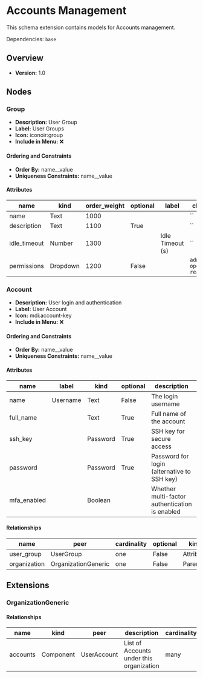 # Accounts Management

This schema extension contains models for Accounts management.

Dependencies: `base`

## Overview

- **Version:** 1.0

## Nodes

### Group

- **Description:** User Group
- **Label:** User Groups
- **Icon:** iconoir:group
- **Include in Menu:** ❌


#### Ordering and Constraints
- **Order By:** name__value
- **Uniqueness Constraints:** name__value
#### Attributes

| name | kind | order_weight | optional | label | choices |
| ---- | ---- | ------------ | -------- | ----- | ------- |
| name | Text | 1000 |  |  | `` |
| description | Text | 1100 | True |  | `` |
| idle_timeout | Number | 1300 |  | Idle Timeout (s) | `` |
| permissions | Dropdown | 1200 | False |  | `admin, operator, read-only` |

### Account

- **Description:** User login and authentication
- **Label:** User Account
- **Icon:** mdi:account-key
- **Include in Menu:** ❌


#### Ordering and Constraints
- **Order By:** name__value
- **Uniqueness Constraints:** name__value
#### Attributes

| name | label | kind | optional | description | order_weight | default_value |
| ---- | ----- | ---- | -------- | ----------- | ------------ | ------------- |
| name | Username | Text | False | The login username | 1000 |  |
| full_name |  | Text | True | Full name of the account | 1100 |  |
| ssh_key |  | Password | True | SSH key for secure access | 1300 |  |
| password |  | Password | True | Password for login (alternative to SSH key) | 1400 |  |
| mfa_enabled |  | Boolean |  | Whether multi-factor authentication is enabled | 1500 | False |

#### Relationships

| name | peer | cardinality | optional | kind | order_weight |
| ---- | ---- | ----------- | -------- | ---- | ------------ |
| user_group | UserGroup | one | False | Attribute | 1200 |
| organization | OrganizationGeneric | one | False | Parent |  |

## Extensions
### OrganizationGeneric
#### Relationships

| name | kind | peer | description | cardinality |
| ---- | ---- | ---- | ----------- | ----------- |
| accounts | Component | UserAccount | List of Accounts under this organization | many |
